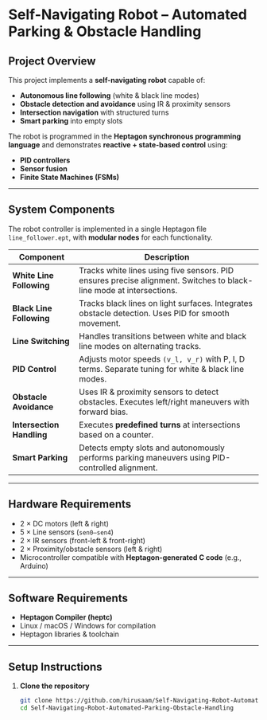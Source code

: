 # Self-Navigating Robot – Automated Parking & Obstacle Handling  

## Project Overview  

This project implements a **self-navigating robot** capable of:  

- **Autonomous line following** (white & black line modes)  
- **Obstacle detection and avoidance** using IR & proximity sensors  
- **Intersection navigation** with structured turns  
- **Smart parking** into empty slots  

The robot is programmed in the **Heptagon synchronous programming language** and demonstrates **reactive + state-based control** using:  

- **PID controllers**  
- **Sensor fusion**  
- **Finite State Machines (FSMs)**  

---

## System Components  

The robot controller is implemented in a single Heptagon file `line_follower.ept`, with **modular nodes** for each functionality.  

| Component            | Description |
|----------------------|-------------|
| **White Line Following** | Tracks white lines using five sensors. PID ensures precise alignment. Switches to black-line mode at intersections. |
| **Black Line Following** | Tracks black lines on light surfaces. Integrates obstacle detection. Uses PID for smooth movement. |
| **Line Switching**   | Handles transitions between white and black line modes on alternating tracks. |
| **PID Control**      | Adjusts motor speeds `(v_l, v_r)` with P, I, D terms. Separate tuning for white & black line modes. |
| **Obstacle Avoidance** | Uses IR & proximity sensors to detect obstacles. Executes left/right maneuvers with forward bias. |
| **Intersection Handling** | Executes **predefined turns** at intersections based on a counter. |
| **Smart Parking**    | Detects empty slots and autonomously performs parking maneuvers using PID-controlled alignment. |

---

## Hardware Requirements  

- 2 × DC motors (left & right)  
- 5 × Line sensors (`sen0–sen4`)  
- 2 × IR sensors (front-left & front-right)  
- 2 × Proximity/obstacle sensors (left & right)  
- Microcontroller compatible with **Heptagon-generated C code** (e.g., Arduino)  

---

## Software Requirements  

- **Heptagon Compiler (heptc)**  
- Linux / macOS / Windows for compilation  
- Heptagon libraries & toolchain  

---

## Setup Instructions  

1. **Clone the repository**  
   ```bash
   git clone https://github.com/hirusaam/Self-Navigating-Robot-Automated-Parking-Obstacle-Handling.git
   cd Self-Navigating-Robot-Automated-Parking-Obstacle-Handling
